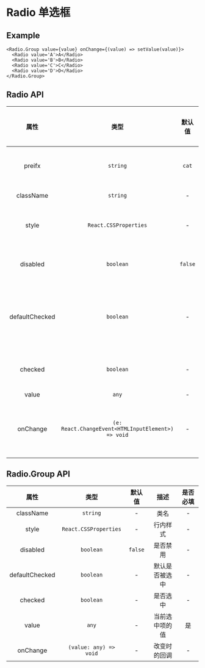 # Radio 单选框

## Example

```tsx
<Radio.Group value={value} onChange={(value) => setValue(value)}>
  <Radio value='A'>A</Radio>
  <Radio value='B'>B</Radio>
  <Radio value='C'>C</Radio>
  <Radio value='D'>D</Radio>
</Radio.Group>
```

## Radio API

|      属性      |                        类型                        | 默认值  |      描述      | 是否必填 |
| :------------: | :------------------------------------------------: | :-----: | :------------: | :------: |
|     preifx     |                      `string`                      |  `cat`  |    类名前缀    |    -     |
|   className    |                      `string`                      |    -    |      类名      |    -     |
|     style      |               `React.CSSProperties`                |    -    |    行内样式    |    -     |
|    disabled    |                     `boolean`                      | `false` |    是否禁用    |    -     |
| defaultChecked |                     `boolean`                      |    -    | 默认是否被选中 |    -     |
|    checked     |                     `boolean`                      |    -    |    是否选中    |    -     |
|     value      |                       `any`                        |    -    |       值       |    是    |
|    onChange    | `(e: React.ChangeEvent<HTMLInputElement>) => void` |    -    |  改变时的回调  |    -     |

## Radio.Group API

|      属性      |          类型          | 默认值  |      描述      | 是否必填 |
| :------------: | :--------------------: | :-----: | :------------: | :------: |
|   className    |        `string`        |    -    |      类名      |    -     |
|     style      | `React.CSSProperties`  |    -    |    行内样式    |    -     |
|    disabled    |       `boolean`        | `false` |    是否禁用    |    -     |
| defaultChecked |       `boolean`        |    -    | 默认是否被选中 |    -     |
|    checked     |       `boolean`        |    -    |    是否选中    |    -     |
|     value      |         `any`          |    -    | 当前选中项的值 |    是    |
|    onChange    | `(value: any) => void` |    -    |  改变时的回调  |    -     |
